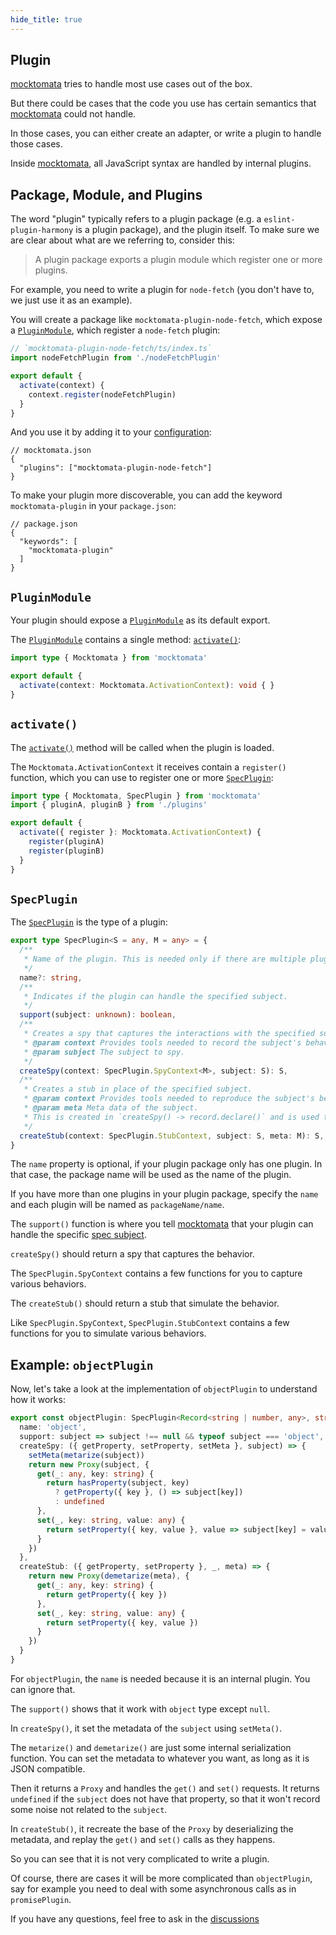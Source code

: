 ```yaml
---
hide_title: true
---
```


## Plugin

[mocktomata] tries to handle most use cases out of the box.

But there could be cases that the code you use has certain semantics that [mocktomata] could not handle.

In those cases, you can either create an adapter,
or write a plugin to handle those cases.

Inside [mocktomata], all JavaScript syntax are handled by internal plugins.

## Package, Module, and Plugins

The word "plugin" typically refers to a plugin package (e.g. a `eslint-plugin-harmony` is a plugin package),
and the plugin itself.
To make sure we are clear about what are we referring to, consider this:

> A plugin package exports a plugin module which register one or more plugins.

For example,
you need to write a plugin for `node-fetch`
(you don't have to, we just use it as an example).

You will create a package like `mocktomata-plugin-node-fetch`,
which expose a [`PluginModule`](#pluginmodule),
which register a `node-fetch` plugin:

```ts
// `mocktomata-plugin-node-fetch/ts/index.ts`
import nodeFetchPlugin from './nodeFetchPlugin'

export default {
  activate(context) {
    context.register(nodeFetchPlugin)
  }
}
```

And you use it by adding it to your [configuration](./configuration.md):

```jsonc
// mocktomata.json
{
  "plugins": ["mocktomata-plugin-node-fetch"]
}
```

To make your plugin more discoverable, you can add the keyword `mocktomata-plugin` in your `package.json`:

```jsonc
// package.json
{
  "keywords": [
    "mocktomata-plugin"
  ]
}
```

## `PluginModule`

Your plugin should expose a [`PluginModule`](#pluginmodule) as its default export.

The [`PluginModule`](#pluginmodule) contains a single method: [`activate()`](#activate):

```ts
import type { Mocktomata } from 'mocktomata'

export default {
  activate(context: Mocktomata.ActivationContext): void { }
}
```

## `activate()`

The [`activate()`](#activate) method will be called when the plugin is loaded.

The `Mocktomata.ActivationContext` it receives contain a `register()` function,
which you can use to register one or more [`SpecPlugin`](#specplugin):

```ts
import type { Mocktomata, SpecPlugin } from 'mocktomata'
import { pluginA, pluginB } from './plugins'

export default {
  activate({ register }: Mocktomata.ActivationContext) {
    register(pluginA)
    register(pluginB)
  }
}
```

## `SpecPlugin`

The [`SpecPlugin`](#specplugin) is the type of a plugin:

```ts
export type SpecPlugin<S = any, M = any> = {
  /**
   * Name of the plugin. This is needed only if there are multiple plugins in a package.
   */
  name?: string,
  /**
   * Indicates if the plugin can handle the specified subject.
   */
  support(subject: unknown): boolean,
  /**
   * Creates a spy that captures the interactions with the specified subject.
   * @param context Provides tools needed to record the subject's behavior.
   * @param subject The subject to spy.
   */
  createSpy(context: SpecPlugin.SpyContext<M>, subject: S): S,
  /**
   * Creates a stub in place of the specified subject.
   * @param context Provides tools needed to reproduce the subject's behavior.
   * @param meta Meta data of the subject.
   * This is created in `createSpy() -> record.declare()` and is used to make the stub looks like the subject.
   */
  createStub(context: SpecPlugin.StubContext, subject: S, meta: M): S,
}
```

The `name` property is optional, if your plugin package only has one plugin.
In that case, the package name will be used as the name of the plugin.

If you have more than one plugins in your plugin package,
specify the `name` and each plugin will be named as `packageName/name`.

The `support()` function is where you tell [mocktomata] that your plugin can handle the specific [spec subject](../docs/spec.md#what-can-be-a-spec-subject).

`createSpy()` should return a spy that captures the behavior.

The `SpecPlugin.SpyContext` contains a few functions for you to capture various behaviors.

The `createStub()` should return a stub that simulate the behavior.

Like `SpecPlugin.SpyContext`, `SpecPlugin.StubContext` contains a few functions for you to simulate various behaviors.

## Example: `objectPlugin`

Now, let's take a look at the implementation of `objectPlugin` to understand how it works:

```ts
export const objectPlugin: SpecPlugin<Record<string | number, any>, string> = {
  name: 'object',
  support: subject => subject !== null && typeof subject === 'object',
  createSpy: ({ getProperty, setProperty, setMeta }, subject) => {
    setMeta(metarize(subject))
    return new Proxy(subject, {
      get(_: any, key: string) {
        return hasProperty(subject, key)
          ? getProperty({ key }, () => subject[key])
          : undefined
      },
      set(_, key: string, value: any) {
        return setProperty({ key, value }, value => subject[key] = value)
      }
    })
  },
  createStub: ({ getProperty, setProperty }, _, meta) => {
    return new Proxy(demetarize(meta), {
      get(_: any, key: string) {
        return getProperty({ key })
      },
      set(_, key: string, value: any) {
        return setProperty({ key, value })
      }
    })
  }
}
```

For `objectPlugin`, the `name` is needed because it is an internal plugin.
You can ignore that.

The `support()` shows that it work with `object` type except `null`.

In `createSpy()`, it set the metadata of the `subject` using `setMeta()`.

The `metarize()` and `demetarize()` are just some internal serialization function.
You can set the metadata to whatever you want,
as long as it is JSON compatible.

Then it returns a `Proxy` and handles the `get()` and `set()` requests.
It returns `undefined` if the `subject` does not have that property,
so that it won't record some noise not related to the `subject`.

In `createStub()`, it recreate the base of the `Proxy` by deserializing the metadata,
and replay the `get()` and `set()` calls as they happens.

So you can see that it is not very complicated to write a plugin.

Of course, there are cases it will be more complicated than `objectPlugin`,
say for example you need to deal with some asynchronous calls as in `promisePlugin`.

If you have any questions, feel free to ask in the [discussions]


[discussions]: https://github.com/mocktomata/mocktomata/discussions
[mocktomata]: https://github.com/mocktomata/mocktomata
